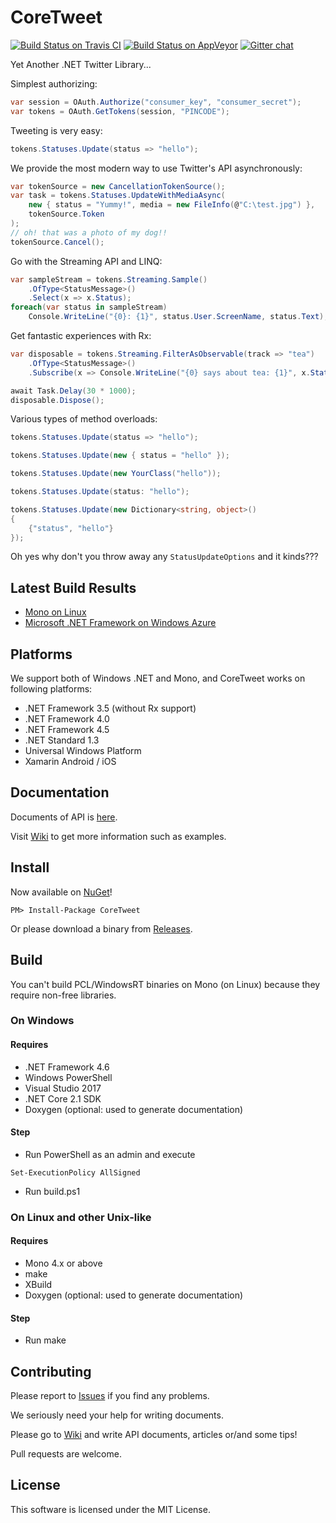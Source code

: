 CoreTweet
=========

[![Build Status on Travis CI](https://travis-ci.org/CoreTweet/CoreTweet.svg?branch=test%2Ftravis)](https://travis-ci.org/CoreTweet/CoreTweet)
[![Build Status on AppVeyor](https://ci.appveyor.com/api/projects/status/github/CoreTweet/CoreTweet)](https://ci.appveyor.com/project/azyobuzin/CoreTweet)
[![Gitter chat](https://badges.gitter.im/CoreTweet/gitter.png)](https://gitter.im/CoreTweet)

Yet Another .NET Twitter Library...

Simplest authorizing:
```csharp
var session = OAuth.Authorize("consumer_key", "consumer_secret");
var tokens = OAuth.GetTokens(session, "PINCODE");
```

Tweeting is very easy:
```csharp
tokens.Statuses.Update(status => "hello");
```

We provide the most modern way to use Twitter's API asynchronously:
```csharp
var tokenSource = new CancellationTokenSource();
var task = tokens.Statuses.UpdateWithMediaAsync(
    new { status = "Yummy!", media = new FileInfo(@"C:\test.jpg") },
    tokenSource.Token
);
// oh! that was a photo of my dog!!
tokenSource.Cancel();
```

Go with the Streaming API and LINQ:
```csharp
var sampleStream = tokens.Streaming.Sample()
    .OfType<StatusMessage>()
    .Select(x => x.Status);
foreach(var status in sampleStream)
    Console.WriteLine("{0}: {1}", status.User.ScreenName, status.Text);
```

Get fantastic experiences with Rx:
```csharp
var disposable = tokens.Streaming.FilterAsObservable(track => "tea")
    .OfType<StatusMessage>()
    .Subscribe(x => Console.WriteLine("{0} says about tea: {1}", x.Status.User.ScreenName, x.Status.Text));

await Task.Delay(30 * 1000);
disposable.Dispose();
```

Various types of method overloads:
```csharp
tokens.Statuses.Update(status => "hello");

tokens.Statuses.Update(new { status = "hello" });

tokens.Statuses.Update(new YourClass("hello"));

tokens.Statuses.Update(status: "hello");

tokens.Statuses.Update(new Dictionary<string, object>()
{
    {"status", "hello"}
});
```

Oh yes why don't you throw away any ```StatusUpdateOptions``` and it kinds???

## Latest Build Results

* [Mono on Linux](https://travis-ci.org/CoreTweet/CoreTweet)
* [Microsoft .NET Framework on Windows Azure](https://ci.appveyor.com/project/azyobuzin/CoreTweet)

## Platforms

We support both of Windows .NET and Mono, and CoreTweet works on following platforms:

* .NET Framework 3.5 (without Rx support)
* .NET Framework 4.0
* .NET Framework 4.5
* .NET Standard 1.3
* Universal Windows Platform
* Xamarin Android / iOS

## Documentation

Documents of API is [here](http://coretweet.github.io/docs/index.html).

Visit [Wiki](https://github.com/CoreTweet/CoreTweet/wiki) to get more information such as examples.

## Install

Now available on [NuGet](https://www.nuget.org/packages/CoreTweet)!
```
PM> Install-Package CoreTweet
```

Or please download a binary from [Releases](https://github.com/CoreTweet/CoreTweet/releases).

## Build

You can't build PCL/WindowsRT binaries on Mono (on Linux) because they require non-free libraries.

### On Windows

#### Requires

* .NET Framework 4.6
* Windows PowerShell
* Visual Studio 2017
* .NET Core 2.1 SDK
* Doxygen (optional: used to generate documentation)

#### Step

* Run PowerShell as an admin and execute

```
Set-ExecutionPolicy AllSigned
```

* Run build.ps1

### On Linux and other Unix-like

#### Requires

* Mono 4.x or above
* make
* XBuild
* Doxygen (optional: used to generate documentation)

#### Step

* Run make

## Contributing

Please report to [Issues](https://github.com/CoreTweet/CoreTweet/issues?state=open) if you find any problems.

We seriously need your help for writing documents.

Please go to [Wiki](https://github.com/CoreTweet/CoreTweet/wiki) and write API documents, articles or/and some tips!

Pull requests are welcome.

## License

This software is licensed under the MIT License.
